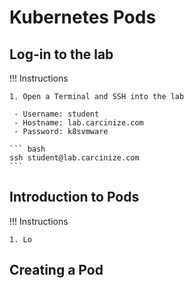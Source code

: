 # Kubernetes Pods 

## Log-in to the lab

!!! Instructions

    1. Open a Terminal and SSH into the lab
         
	 - Username: student
	 - Hostname: lab.carcinize.com
	 - Password: k8svmware

    ``` bash
    ssh student@lab.carcinize.com
    ```

## Introduction to Pods

!!! Instructions

    1. Lo

## Creating a Pod

## 
